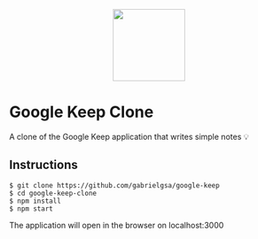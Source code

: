 <div align="center">
  <img src="https://i.pinimg.com/originals/09/96/92/099692d1d651d51b7caf3040fce0f748.png" width="130" height="130"/>  
</div>

###

# Google Keep Clone

A clone of the Google Keep application that writes simple notes 💡

## Instructions

```
$ git clone https://github.com/gabrielgsa/google-keep
$ cd google-keep-clone
$ npm install
$ npm start
```
The application will open in the browser on localhost:3000
